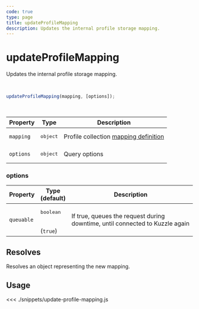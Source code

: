 ```yaml
---
code: true
type: page
title: updateProfileMapping
description: Updates the internal profile storage mapping.
---
```


# updateProfileMapping

Updates the internal profile storage mapping.

<br />

```js
updateProfileMapping(mapping, [options]);
```

<br />

| Property | Type | Description |
|--- |--- |--- |
| `mapping` | <pre>object</pre> | Profile collection [mapping definition](/core/2/guides/main-concepts/data-storage) |
| `options` | <pre>object</pre> | Query options |

### options

| Property | Type<br />(default) | Description |
| --- | --- | --- |
| `queuable` | <pre>boolean</pre><br />(`true`) | If true, queues the request during downtime, until connected to Kuzzle again |

## Resolves

Resolves an object representing the new mapping.

## Usage

<<< ./snippets/update-profile-mapping.js
